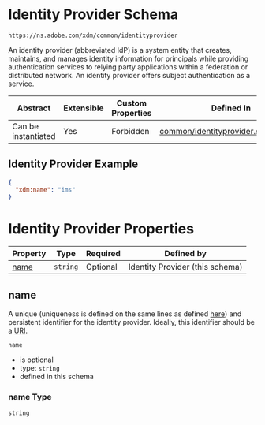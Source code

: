 ---
---

# Identity Provider Schema

```
https://ns.adobe.com/xdm/common/identityprovider
```

An identity provider (abbreviated IdP) is a system entity that creates, maintains, and manages identity information for principals while providing authentication services to relying party applications within a federation or distributed network. An identity provider offers subject authentication as a service.

| Abstract | Extensible | Custom Properties | Defined In |
|----------|------------|-------------------|------------|
| Can be instantiated | Yes | Forbidden | [common/identityprovider.schema.json](common/identityprovider.schema.json) |

## Identity Provider Example
```json
{
  "xdm:name": "ims"
}
```

# Identity Provider Properties

| Property | Type | Required | Defined by |
|----------|------|----------|------------|
| [name](#name) | `string` | Optional | Identity Provider (this schema) |

## name

A unique (uniqueness is defined on the same lines as defined [here](https://tools.ietf.org/html/rfc8141#section-5)) and persistent identifier for the identity provider. Ideally, this identifier should be a [URI](https://tools.ietf.org/html/rfc3986).

`name`
* is optional
* type: `string`
* defined in this schema

### name Type


`string`





